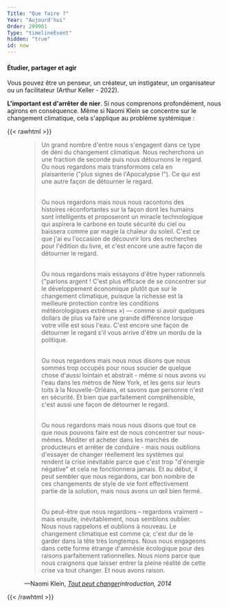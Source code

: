 ```yaml
---
Title: "Que faire ?"
Year: "Aujourd'hui"
Order: 299901
Type: "timelineEvent"
hidden: "true"
id: now
---
```


#### Étudier, partager et agir

Vous pouvez être un penseur, un créateur, un instigateur, un organisateur ou un facilitateur (Arthur Keller - 2022).

**L'important est d'arrêter de nier**. Si nous comprenons profondément, nous agirons en conséquence. Même si Naomi Klein se concentre sur le changement climatique, cela s'applique au problème systémique :

{{< rawhtml >}}
<figure class="bg-primary p-3 rounded text-white">
<blockquote>
<p>
Un grand nombre d'entre nous s'engagent dans ce type de déni du changement climatique. Nous recherchons un une fraction de seconde puis nous détournons le regard. Ou nous regardons mais transformons cela en plaisanterie ("plus signes de l'Apocalypse !"). Ce qui est une autre façon de détourner le regard. <br><br>

Ou nous regardons mais nous nous racontons des histoires réconfortantes sur la façon dont les humains sont intelligents et proposeront un miracle technologique qui aspirera le carbone en toute sécurité du ciel ou baissera comme par magie la chaleur du soleil. C'est ce que j'ai eu l'occasion de découvrir lors des recherches pour l'édition du livre, et c'est encore une autre façon de détourner le regard. <br><br>

Ou nous regardons mais essayons d'être hyper rationnels ("parlons argent ! C'est plus efficace de se concentrer sur le développement économique plutôt que sur le changement climatique, puisque la richesse est la meilleure protection contre les conditions météorologiques extrêmes ») — comme si avoir quelques dollars de plus va faire une grande différence lorsque votre ville est sous l'eau. C'est encore une façon de détourner le regard s'il vous arrive d'être un mordu de la politique. <br><br>

Ou nous regardons mais nous nous disons que nous sommes trop occupés pour nous soucier de quelque chose d'aussi lointain et abstrait - même si nous avons vu l'eau dans les métros de New York, et les gens sur leurs toits à la Nouvelle-Orléans, et savons que personne n'est en sécurité. Et bien que parfaitement compréhensible, c'est aussi une façon de détourner le regard. <br><br>

Ou nous regardons mais nous nous disons que tout ce que nous pouvons faire est de nous concentrer sur nous-mêmes. Méditer et acheter dans les marchés de producteurs et arrêter de conduire - mais nous oublions d'essayer de changer réellement les systèmes qui rendent la crise inévitable parce que c'est trop "d'énergie négative" et cela ne fonctionnera jamais. Et au début, il peut sembler que nous regardons, car bon nombre de ces changements de style de vie font effectivement partie de la solution, mais nous avons un œil bien fermé. <br><br>

Ou peut-être que nous regardons – regardons vraiment – ​​mais ensuite, inévitablement, nous semblons oublier.
Nous nous rappelons et oublions à nouveau. Le changement climatique est comme ça; c'est dur de le garder
dans la tête très longtemps. Nous nous engageons dans cette forme étrange d'amnésie écologique pour des raisons parfaitement rationnelles. Nous nions parce que nous craignons que laisser entrer la pleine réalité de cette crise va tout changer. Et nous avons raison.
</p>
</blockquote>
<figcaption>—Naomi Klein, <cite><a href="https://archive.org/stream/pdfy-Skb-ch_k7psDm90Q/Naomi%20Klein%20-%20This%20Changes%20Everything_djvu.txt" target="_blank">Tout peut changer</a>introduction, 2014</figcaption>
</figure>
{{< /rawhtml >}}
